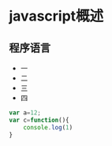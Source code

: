 # javascript概述

## 程序语言

* 一
* 二
* 三
* 四

```javascript
var a=12;
var c=function(){
	console.log(1)
}